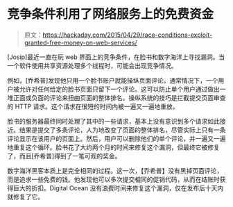 # 竞争条件利用了网络服务上的免费资金

> 原文：<https://hackaday.com/2015/04/29/race-conditions-exploit-granted-free-money-on-web-services/>

[Josip]最近一直在玩 web 界面上的竞争条件，在脸书和数字海洋上寻找漏洞。当一个软件使用共享资源处理多个线程时，可能会出现竞争情况。

例如，[乔希普]发现他只用一个脸书账户就能操纵页面评论。通常情况下，一个用户被允许对任何给定的脸书页面只留下一个评论。这可以防止单个用户通过做出一堆正面或负面的评论来扭曲页面的整体排名。操纵系统的技巧是拦截提交页面审查的 HTTP 请求。这个请求在很短的时间内被一遍又一遍地重放。

脸书的服务器最终同时处理了其中的一些请求，基本上没有意识到多个请求如此接近。结果是提交了多条评论，人为地改变了页面的整体排名，尽管实际上只有一条评论显示在该用户的页面上。然后，用户可以删除他们的单个评论，并一遍又一遍地重复这个循环。脸书花了大约两个月的时间来修复这个漏洞，但最终它被修复了，而且[乔希普]得到了一笔可观的奖金。

数字海洋黑客本质上是完全相同的过程。这一次，【乔希普】没有黑掉页面评论，而是追求一些免费的钱。他发现他可以多次提交相同的促销代码，从而在结账时获得巨大的折扣。Digital Ocean 没有浪费时间来修复这个漏洞，仅在发布后十天内就修复了它。